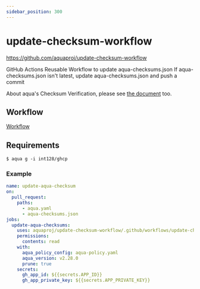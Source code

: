 ```yaml
---
sidebar_position: 300
---
```


# update-checksum-workflow

https://github.com/aquaproj/update-checksum-workflow

GitHub Actions Reusable Workflow to update aqua-checksums.json
If aqua-checksums.json isn't latest, update aqua-checksums.json and push a commit

About aqua's Checksum Verification, please see [the document](/docs/reference/security/checksum) too.

## Workflow

[Workflow](https://github.com/aquaproj/update-checksum-workflow/blob/main/.github/workflows/update-checksum.yaml)

## Requirements

```console
$ aqua g -i int128/ghcp
```

### Example

```yaml
name: update-aqua-checksum
on:
  pull_request:
    paths:
      - aqua.yaml
      - aqua-checksums.json
jobs:
  update-aqua-checksums:
    uses: aquaproj/update-checksum-workflow/.github/workflows/update-checksum.yaml@f367004e7f17e99d30297cd9e89afad30ee1f251 # v1.0.0
    permissions:
      contents: read
    with:
      aqua_policy_config: aqua-policy.yaml
      aqua_version: v2.28.0
      prune: true
    secrets:
      gh_app_id: ${{secrets.APP_ID}}
      gh_app_private_key: ${{secrets.APP_PRIVATE_KEY}}
```
